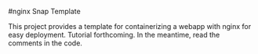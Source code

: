 #nginx Snap Template

This project provides a template for containerizing a webapp with nginx for easy deployment.
Tutorial forthcoming. In the meantime, read the comments in the code.